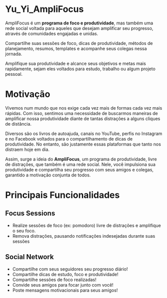 # Yu_Yi_AmpliFocus

AmpliFocus é um **programa de foco e produtividade**, mas também uma rede social voltada para aqueles que desejam amplificar seu progresso, através de comunidades engajadas e unidas.

Compartilhe suas sessões de foco, dicas de produtividade, métodos de planejamento, resumos, templates e acompanhe seus colegas nessa jornada.

Amplifique sua produtividade e alcance seus objetivos e metas mais rapidamente, sejam eles voltados para estudo, trabalho ou algum projeto pessoal.

# Motivação

Vivemos num mundo que nos exige cada vez mais de formas cada vez mais rápidas. Com isso, sentimos uma necessidade de buscarmos maneiras de amplificar nossa produtividade diante de tantas distrações a alguns cliques de distância.

Diversos são os livros de autoajuda, canais no YouTube, perfis no Instagram e no Facebook voltados para o compartilhamento de dicas de produtividade. No entanto, são justamente essas plataformas que tanto nos distraem hoje em dia.

Assim, surge a ideia do **AmpliFocus**, um programa de produtividade, livre de distrações, que também é uma rede social. Nele, você impulsiona sua produtividade e compartilha seu progresso com seus amigos e colegas, garantido a motivação conjunta de todos.

# Principais Funcionalidades

## Focus Sessions

- Realize sessões de foco (ex: pomodoro) livre de distrações e amplifique o seu foco.
- Remova distrações, pausando notificações indesejadas durante suas sessões

## Social Network

- Compartilhe com seus seguidores seu progresso diário!
- Compartilhe dicas de estudo, foco e produtividade!
- Compartilhe sessões de foco realizadas!
- Convide seus amigos para focar junto com você!
- Poste mensagens motivacionais para seus amigos!
